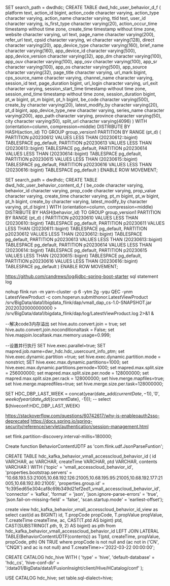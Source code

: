 SET search_path = dwdhdc;
CREATE  TABLE dwd_hdc_user_behavior_d_f (
	platform text,
	action_id bigint,
	action_code character varying,
	action_type character varying,
	action_name character varying,
	ttid text,
	user_id character varying,
	is_first_type character varying(20),
	action_occur_time timestamp without time zone,
	create_time timestamp without time zone,
	website character varying,
	url text,
	page_name character varying(200),
	refer_url text,
	cpsid character varying,
	wi character varying(128),
	direct character varying(20),
	app_device_type character varying(160),
	brief_name character varying(160),
	app_device_id character varying(500),
	app_device_version character varying(32),
	app_dm character varying(100),
	app_ouv character varying(100),
	app_osv character varying(100),
	app_sr character varying(100),
	app_os character varying(500),
	app_source character varying(32),
	page_title character varying,
	url_mark bigint,
	cps_source_name character varying,
	channel_name character varying,
	session_id text,
	page_duration bigint,
	url_login character varying,
	url_exit character varying,
	session_start_time timestamp without time zone,
	session_end_time timestamp without time zone,
	session_duration bigint,
	pt_w bigint,
	pt_m bigint,
	pt_h bigint,
	be_code character varying(500),
	create_by character varying(20),
	latest_modify_by character varying(20),
	pt_d bigint,
	app_device_type_new character varying,
	series_name character varying(200),
	app_path character varying,
	province character varying(50),
	city character varying(50),
	split_url character varying(4096)
)
WITH (orientation=column, compression=middle)
DISTRIBUTE BY HASH(action_id)
TO GROUP group_version1
PARTITION BY RANGE (pt_d)
(
	 PARTITION p20230612 VALUES LESS THAN (20230612::bigint) TABLESPACE pg_default,
	 PARTITION p20230613 VALUES LESS THAN (20230613::bigint) TABLESPACE pg_default,
	 PARTITION p20230614 VALUES LESS THAN (20230614::bigint) TABLESPACE pg_default,
	 PARTITION p20230615 VALUES LESS THAN (20230615::bigint) TABLESPACE pg_default,
	 PARTITION p20230616 VALUES LESS THAN (20230616::bigint) TABLESPACE pg_default
)
ENABLE ROW MOVEMENT;


SET search_path = dwdhdc;
CREATE  TABLE dwd_hdc_user_behavior_content_d_f (
	be_code character varying,
	behavior_id character varying,
	prop_code character varying,
	prop_value character varying,
	create_time character varying,
	pt_m bigint,
	pt_w bigint,
	pt_h bigint,
	create_by character varying,
	latest_modify_by character varying,
	pt_d bigint
)
WITH (orientation=column, compression=middle)
DISTRIBUTE BY HASH(behavior_id)
TO GROUP group_version1
PARTITION BY RANGE (pt_d)
(
	 PARTITION p20230610 VALUES LESS THAN (20230610::bigint) TABLESPACE pg_default,
	 PARTITION p20230611 VALUES LESS THAN (20230611::bigint) TABLESPACE pg_default,
	 PARTITION p20230612 VALUES LESS THAN (20230612::bigint) TABLESPACE pg_default,
	 PARTITION p20230613 VALUES LESS THAN (20230613::bigint) TABLESPACE pg_default,
	 PARTITION p20230614 VALUES LESS THAN (20230614::bigint) TABLESPACE pg_default,
	 PARTITION p20230615 VALUES LESS THAN (20230615::bigint) TABLESPACE pg_default,
	 PARTITION p20230616 VALUES LESS THAN (20230616::bigint) TABLESPACE pg_default
)
ENABLE ROW MOVEMENT;



https://github.com/candrews/log4jdbc-spring-boot-starter
sql statement log



nohup flink run -m yarn-cluster -p 6   -ytm 2g  -yqu QEC -ynm LatestViewProduct -c com.hoperun.submithonor.LatestViewProduct /srv/BigData/data1/bigdata_flink/dap/vmall_dap_cs-1.0-SNAPSHOT.jar 20220320000000000 > /srv/BigData/data1/bigdata_flink/dap/log/LatestViewProduct.log 2>&1 &




--解决code3内存溢出
set hive.auto.convert.join = true;
set hive.auto.convert.join.noconditionaltask = False;
set hive.mapjoin.localtask.max.memory.usage=0.999;

--设置并行执行
SET hive.exec.parallel=true;
SET mapred.job.name=dwr_hdc.hdc_usercount_info_ptm;
set hive.exec.dynamic.partition =true;
set hive.exec.dynamic.partition.mode = nonstrict;
SET hive.exec.max.dynamic.partitions=1000;
set hive.exec.max.dynamic.partitions.pernode=1000;
set mapred.max.split.size = 256000000;
set mapred.max.split.size.per.node = 128000000;
set mapred.max.split.size.per.rack = 128000000;
set hive.merge.mapfiles=true;
set hive.merge.mapredfiles=true;
set hive.merge.size.per.task=128000000;




SET HDC_DBP_LAST_WEEK = concat(year(date_add(${currentDate}, -1)), '0', weekofyear(date_add(${currentDate}, -1)));
-- select ${hiveconf:HDC_DBP_LAST_WEEK}



https://stackoverflow.com/questions/60742617/why-is-enableoauth2sso-deprecated
https://docs.spring.io/spring-security/reference/servlet/authentication/session-management.html




set flink.partition-discovery.interval-millis=180000;

Create function BehaviorContentUDTF as 'com.flink.udf.JsonParseFuntion';

CREATE TABLE hdc_kafka_behavior_vmall_accesscloud_behavior_id (
id	VARCHAR,
ac	VARCHAR,
createTime	VARCHAR,
ptd	VARCHAR,
contents	VARCHAR
) WITH ('topic' = 'vmall_accesscloud_behavior_id',
'properties.bootstrap.servers' = '10.68.193.53:21005,10.68.192.126:21005,10.68.195.95:21005,10.68.192.177:21005,10.68.192.80:21005',
'properties.group.id' = 'fc395ed65e304caf8c69b349d21ef2ed1_vmall_accesscloud_behavior_id',
'connector' = 'kafka',
'format' = 'json',
'json.ignore-parse-errors' = 'true',
'json.fail-on-missing-field' = 'false',
'scan.startup.mode' = 'earliest-offset');



create view hdc_kafka_behavior_vmall_accesscloud_behavior_id_view as
select
  cast(id as BIGINT) id,
  T.propCode propCode,
  T.propValue propValue,
  T.createTime createTime,
  ac,
  CAST(T.ptd AS bigint) ptd,
  CAST(SUBSTRING(T.pth, 9, 2) AS bigint) as pth
from
  hdc_kafka_behavior_vmall_accesscloud_behavior_id
  LEFT JOIN LATERAL TABLE(BehaviorContentUDTF(contents)) as T(ptd, createTime, propValue, propCode, pth) ON TRUE
where
  propCode is not null
  and (ac not in ('CN', 'CNQX') and ac is not null)
  and T.createTime>='2022-03-22 00:00:00';



CREATE CATALOG hdc_hive WITH (
	 'type' = 'hive',
	 'default-database' = 'hdc_cs',
	 'hive-conf-dir' = '/data01/BigData/data1/FusionInsight/client/Hive/HCatalog/conf'
);




USE CATALOG hdc_hive;
set table.sql-dialect=hive; 



